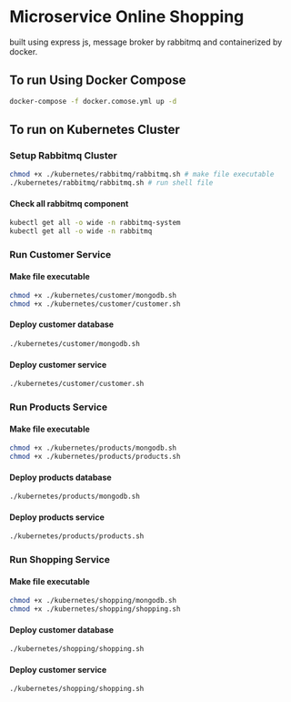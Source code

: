 # Microservice Online Shopping
built using express js, message broker by rabbitmq and containerized by docker.

## To run Using Docker Compose
```bash
docker-compose -f docker.comose.yml up -d
```
## To run on Kubernetes Cluster
### Setup Rabbitmq Cluster
```bash
chmod +x ./kubernetes/rabbitmq/rabbitmq.sh # make file executable
./kubernetes/rabbitmq/rabbitmq.sh # run shell file
```
#### Check all rabbitmq component
```bash
kubectl get all -o wide -n rabbitmq-system
kubectl get all -o wide -n rabbitmq
```
### Run **Customer** Service
#### Make file executable
```bash
chmod +x ./kubernetes/customer/mongodb.sh
chmod +x ./kubernetes/customer/customer.sh
```
#### Deploy customer database
```bash
./kubernetes/customer/mongodb.sh 
```
#### Deploy customer service
```bash
./kubernetes/customer/customer.sh 
```

### Run **Products** Service
#### Make file executable
```bash
chmod +x ./kubernetes/products/mongodb.sh
chmod +x ./kubernetes/products/products.sh
```
#### Deploy products database
```bash
./kubernetes/products/mongodb.sh 
```
#### Deploy products service
```bash
./kubernetes/products/products.sh 
```

### Run **Shopping** Service
#### Make file executable
```bash
chmod +x ./kubernetes/shopping/mongodb.sh
chmod +x ./kubernetes/shopping/shopping.sh
```
#### Deploy customer database
```bash
./kubernetes/shopping/shopping.sh 
```
#### Deploy customer service
```bash
./kubernetes/shopping/shopping.sh 
```